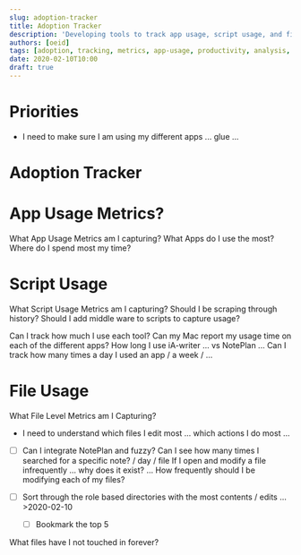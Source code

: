```yaml
---
slug: adoption-tracker
title: Adoption Tracker
description: 'Developing tools to track app usage, script usage, and file modification metrics for productivity analysis.'
authors: [oeid]
tags: [adoption, tracking, metrics, app-usage, productivity, analysis, development]
date: 2020-02-10T10:00
draft: true
---
```


# Priorities
  - I need to make sure I am using my different apps ... glue ...

  
# Adoption Tracker


# App Usage Metrics?
What App Usage Metrics am I capturing?
What Apps do I use the most?
Where do I spend most my time?

# Script Usage
What Script Usage Metrics am I capturing?
Should I be scraping through history?
Should I add middle ware to scripts to capture usage?

Can I track how much I use each tool?
	Can my Mac report my usage time on each of the different apps?
		How long I use iA-writer ... vs NotePlan ... 
		Can I track how many times a day I used an app / a week / ...

# File Usage
What File Level Metrics am I Capturing?

- I need to understand which files I edit most ... which actions I do most ...

- [ ] Can I integrate NotePlan and fuzzy? Can I see how many times I searched for a specific note? / day / file
	If I open and modify a file infrequently … why does it exist? …
	How frequently should I be modifying each of my files?

- [ ] Sort through the role based directories with the most contents / edits … >2020-02-10
    - [ ] Bookmark the top 5

What files have I not touched in forever?